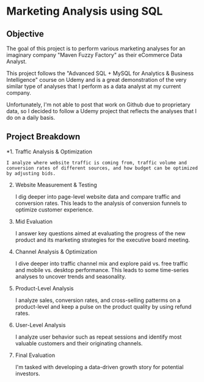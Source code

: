 # Marketing Analysis using SQL


## Objective

The goal of this project is to perform various marketing analyses for an imaginary company "Maven Fuzzy Factory" as their eCommerce Data Analyst. 

This project follows the "Advanced SQL + MySQL for Analytics & Business Intelligence" course on Udemy and is a great demonstration of the very similar type of analyses that I perform as a data analyst at my current company. 

Unfortunately, I'm not able to post that work on Github due to proprietary data, so I decided to follow a Udemy project that reflects the analyses that I do on a daily basis. 


## Project Breakdown

*1. Traffic Analysis & Optimization

    I analyze where website traffic is coming from, traffic volume and conversion rates of different sources, and how budget can be optimized by adjusting bids.

2. Website Measurement & Testing

    I dig deeper into page-level website data and compare traffic and conversion rates. This leads to the analysis of conversion funnels to optimize customer experience.
    
3. Mid Evaluation
    
    I answer key questions aimed at evaluating the progress of the new product and its marketing strategies for the executive board meeting.
    
4. Channel Analysis & Optimization

    I dive deeper into traffic channel mix and explore paid vs. free traffic and mobile vs. desktop performance. This leads to some time-series analyses to uncover trends and
    seasonality.
    
5. Product-Level Analysis
    
    I analyze sales, conversion rates, and cross-selling patterms on a product-level and keep a pulse on the product quality by using refund rates.
    
6. User-Level Analysis

    I analyze user behavior such as repeat sessions and identify most valuable customers and their originating channels.
    
7. Final Evaluation

    I'm tasked with developing a data-driven growth story for potential investors.
